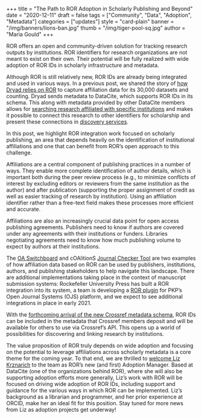 +++
title = "The Path to ROR Adoption in Scholarly Publishing and Beyond"
date = "2020-12-11"
draft = false
tags = ["Community", "Data", "Adoption", "Metadata"]
categories = ["updates"]
style = "card-plain"
banner = "/img/banners/lions-ban.jpg"
thumb = "/img/tiger-pool-sq.jpg"
author = "Maria Gould"
+++

ROR offers an open and community-driven solution for tracking research outputs by institutions. ROR identifiers for research organizations are not meant to exist on their own. Their potential will be fully realized with wide adoption of ROR IDs in scholarly infrastructure and metadata.

Although ROR is still relatively new, ROR IDs are already being integrated and used in various ways. In a previous post, we shared the story of [how Dryad relies on ROR](https://ror.org/blog/2019-07-10-ror-ing-together-with-dryad/) to capture affiliation data for its 30,000 datasets and counting. Dryad sends metadata to DataCite, which supports ROR IDs in its schema. This along with metadata provided by other DataCite members allows for [searching research affiliated with specific institutions](https://blog.datacite.org/affiliation-facet-new-in-datacite-search/) and makes it possible to connect this research to other identifiers for scholarship and present these connections in [discovery services](https://blog.datacite.org/datacite-commons-at-your-service/).

In this post, we highlight ROR integration work focused on scholarly publishing, an area that depends heavily on the identification of institutional affiliations and one that can benefit from ROR’s open approach to this challenge.

Affiliations are a central component of publishing practices in a number of ways. They enable more complete identification of author details, which is important both during the peer review process (e.g., to minimize conflicts of interest by excluding editors or reviewers from the same institution as the author) and after publication (supporting the proper assignment of credit as well as easier tracking of research by institution). Using an affiliation identifier rather than a free-text field makes these processes more efficient and accurate.

Affiliations are also an increasingly crucial data point for open access publishing agreements. Publishers need to know if authors are covered under any agreements with their institutions or funders. Libraries negotiating agreements need to know how much publishing volume to expect by authors at their institutions.

The [OA Switchboard](https://www.oaswitchboard.org/) and cOAlitionS [Journal Checker Tool](https://journalcheckertool.org/) are two examples of how affiliation data based on ROR can be used by publishers, institutions, authors, and publishing stakeholders to help navigate this landscape. There are additional implementations taking place in the context of manuscript submission systems: Rockefeller University Press has built a ROR integration into its system, a team is developing a [ROR plugin](https://github.com/withanage/ror#installation) for PKP’s Open Journal Systems (OJS) platform, and we expect to see additional integrations in place in early 2021.

With the [forthcoming arrival of the new Crossref metadata schema](https://www.crossref.org/blog/publishers-are-you-ready-to-ror/), ROR IDs can be included in the metadata that Crossref members deposit and will be available for others to use via Crossref’s API. This opens up a world of possibilities for discovering and linking research by institutions.

The value proposition of ROR truly depends on wide adoption and focusing on the potential to leverage affiliations across scholarly metadata is a core theme for the coming year. To that end, we are thrilled to [welcome Liz Krznarich](https://blog.datacite.org/working-at-the-intersection-of-people-and-technology/) to the team as ROR’s new (and first) Adoption Manager. Based at DataCite (one of the organizations behind ROR), where she will also be supporting adoption efforts more generally, Liz’s work with ROR will be focused on driving wide adoption of ROR IDs, including support and guidance for the various ways in which ROR can be implemented. Liz’s background as a librarian and programmer, and her prior experience at ORCID, make her an ideal fit for this position. Stay tuned for more news from Liz as adoption projects get underway!

